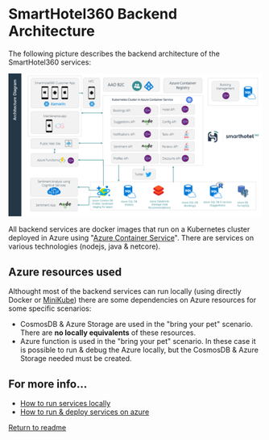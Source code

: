 # SmartHotel360 Backend Architecture

The following picture describes the backend architecture of the SmartHotel360 services:

![Architecture diagram](./architecture.png)

All backend services are docker images that run on a Kubernetes cluster deployed in Azure using "[Azure Container Service](https://azure.microsoft.com/en-us/services/container-service/)". There are services on various technologies (nodejs, java & netcore).

## Azure resources used

Althought most of the backend services can run locally (using directly Docker or [MiniKube](https://github.com/kubernetes/minikube)) there are some dependencies on Azure resources for some specific scenarios:

* CosmosDB & Azure Storage are used in the "bring your pet" scenario. There are **no locally equivalents** of these resources.
* Azure function is used in the "bring your pet" scenario. In these case it is possible to run & debug the Azure locally, but the CosmosDB & Azure Storage needed must be created.

## For more info...

* [How to run services locally](./run-locally.md)
* [How to run & deploy services on azure](../../../Documents/Setup.md)

[Return to readme](../../../README.md)

